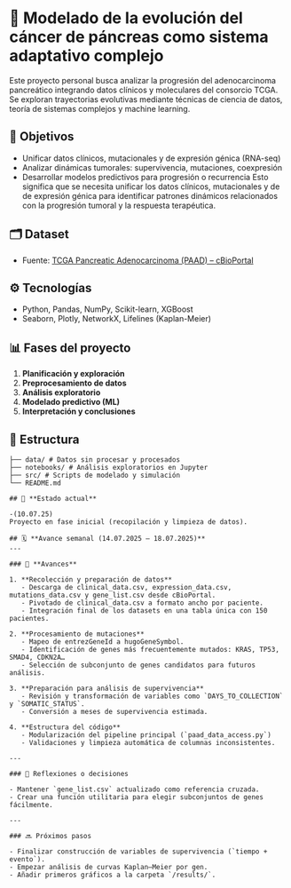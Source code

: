 # 🧬 Modelado de la evolución del cáncer de páncreas como sistema adaptativo complejo

Este proyecto personal busca analizar la progresión del adenocarcinoma pancreático integrando datos clínicos y moleculares del consorcio TCGA. Se exploran trayectorias evolutivas mediante técnicas de ciencia de datos, teoría de sistemas complejos y machine learning.

## 📌 Objetivos

- Unificar datos clínicos, mutacionales y de expresión génica (RNA-seq)
- Analizar dinámicas tumorales: supervivencia, mutaciones, coexpresión
- Desarrollar modelos predictivos para progresión o recurrencia
Esto significa que se necesita unificar los datos clínicos, mutacionales y de de expresión génica para identificar patrones dinámicos relacionados con la progresión tumoral y la respuesta terapéutica.

## 🗂️ Dataset

- Fuente: [TCGA Pancreatic Adenocarcinoma (PAAD) – cBioPortal](https://www.cbioportal.org/study/summary?id=paad_tcga)

## ⚙️ Tecnologías

- Python, Pandas, NumPy, Scikit-learn, XGBoost
- Seaborn, Plotly, NetworkX, Lifelines (Kaplan-Meier)

## 📊 Fases del proyecto

1. **Planificación y exploración**  
2. **Preprocesamiento de datos**  
3. **Análisis exploratorio**  
4. **Modelado predictivo (ML)**  
5. **Interpretación y conclusiones**

## 📁 Estructura

```
├── data/ # Datos sin procesar y procesados
├── notebooks/ # Análisis exploratorios en Jupyter
├── src/ # Scripts de modelado y simulación
└── README.md

## 🚧 **Estado actual** 

-(10.07.25)
Proyecto en fase inicial (recopilación y limpieza de datos).

## 🗓️ **Avance semanal (14.07.2025 – 18.07.2025)**
---

### 🧩 **Avances**

1. **Recolección y preparación de datos**
   - Descarga de clinical_data.csv, expression_data.csv, mutations_data.csv y gene_list.csv desde cBioPortal.
   - Pivotado de clinical_data.csv a formato ancho por paciente.
   - Integración final de los datasets en una tabla única con 150 pacientes.

2. **Procesamiento de mutaciones**
   - Mapeo de entrezGeneId a hugoGeneSymbol.
   - Identificación de genes más frecuentemente mutados: KRAS, TP53, SMAD4, CDKN2A…
   - Selección de subconjunto de genes candidatos para futuros análisis.

3. **Preparación para análisis de supervivencia**
   - Revisión y transformación de variables como `DAYS_TO_COLLECTION` y `SOMATIC_STATUS`.
   - Conversión a meses de supervivencia estimada.

4. **Estructura del código**
   - Modularización del pipeline principal (`paad_data_access.py`)
   - Validaciones y limpieza automática de columnas inconsistentes.

---

### 🧠 Reflexiones o decisiones

- Mantener `gene_list.csv` actualizado como referencia cruzada.
- Crear una función utilitaria para elegir subconjuntos de genes fácilmente.

---

### 🔜 Próximos pasos

- Finalizar construcción de variables de supervivencia (`tiempo + evento`).
- Empezar análisis de curvas Kaplan–Meier por gen.
- Añadir primeros gráficos a la carpeta `/results/`.


